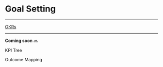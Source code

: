 # Goal Setting

---

[OKRs            ](OKRs%20cc3d5cb9817b4d67a53ce229377ffffc.md)

---

**Coming soon** 🔜

KPI Tree

Outcome Mapping